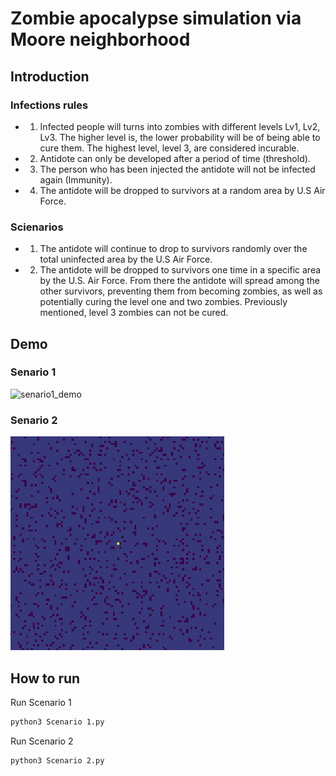 # Zombie apocalypse simulation via Moore neighborhood

## Introduction
### Infections rules
- 1. Infected people will turns into zombies with different levels Lv1, Lv2, Lv3. The higher level is, the lower probability will be of being able to cure them. The highest level, level 3, are considered incurable.
- 2. Antidote can only be developed after a period of time (threshold).
- 3. The person who has been injected the antidote will not be infected again (Immunity).
- 4. The antidote will be dropped to survivors at a random area by U.S Air Force.


### Scienarios 
- 1. The antidote will continue to drop to survivors randomly over the total uninfected area by the U.S Air Force.
- 2. The antidote will be dropped to survivors one time in a specific area by the U.S. Air Force. From there the antidote will spread among the other survivors, preventing them from becoming zombies, as well as potentially curing the level one and two zombies. Previously mentioned, level 3 zombies can not be cured. 

## Demo

### Senario 1
<img src='Image/senario_1.gif' alt = 'senario1_demo'>

### Senario 2
<img src='Image/senario_2.gif' alt = 'senario2_demo'>

## How to run 

Run Scenario 1

```bash
python3 Scenario 1.py
```
Run Scenario 2

```bash
python3 Scenario 2.py
```

